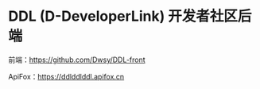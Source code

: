 # DDL (D-DeveloperLink) 开发者社区后端

前端：https://github.com/Dwsy/DDL-front

ApiFox：https://ddlddlddl.apifox.cn
